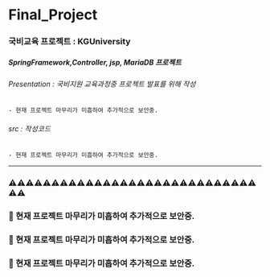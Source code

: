 # Final_Project


### 국비교육 프로젝트 : KGUniversity
##### SpringFramework,Controller, jsp, MariaDB 프로젝트

###### Presentation : 국비지원 교육과정중 프로젝트 발표를 위해 작성
    - 현재 프로젝트 마무리가 미흡하여 추가적으로 보안중.

###### src : 작성코드
    - 현재 프로젝트 마무리가 미흡하여 추가적으로 보안중.

-------------------------------------------------------------------------------------

### ⚠⚠⚠⚠⚠⚠⚠⚠⚠⚠⚠⚠⚠⚠⚠⚠⚠⚠⚠⚠⚠⚠⚠⚠⚠⚠⚠⚠⚠⚠⚠
### 🚧 현재 프로젝트 마무리가 미흡하여 추가적으로 보안중.
### 🚧 현재 프로젝트 마무리가 미흡하여 추가적으로 보안중.
### 🚧 현재 프로젝트 마무리가 미흡하여 추가적으로 보안중.
